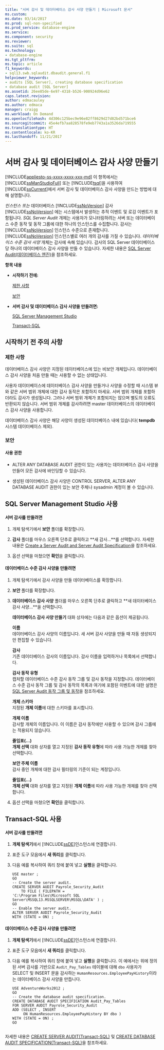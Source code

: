 ```yaml
---
title: "서버 감사 및 데이터베이스 감사 사양 만들기 | Microsoft 문서"
ms.custom: 
ms.date: 03/14/2017
ms.prod: sql-non-specified
ms.prod_service: database-engine
ms.service: 
ms.component: security
ms.reviewer: 
ms.suite: sql
ms.technology:
- database-engine
ms.tgt_pltfrm: 
ms.topic: article
f1_keywords:
- sql13.swb.sqlaudit.dbaudit.general.f1
helpviewer_keywords:
- audits [SQL Server], creating database specification
- database audit [SQL Server]
ms.assetid: 26ee85de-6e97-4318-b526-900924d96e62
caps.latest.revision: 
author: edmacauley
ms.author: edmaca
manager: craigg
ms.workload: On Demand
ms.openlocfilehash: 4d306c125bec9e96e82ff8629d27d82bd571bce6
ms.sourcegitcommit: 45e4efb7aa828578fe9eb7743a1a3526da719555
ms.translationtype: HT
ms.contentlocale: ko-KR
ms.lasthandoff: 11/21/2017
---
```

# <a name="create-a-server-audit-and-database-audit-specification"></a>서버 감사 및 데이터베이스 감사 사양 만들기
[!INCLUDE[appliesto-ss-xxxx-xxxx-xxx-md](../../../includes/appliesto-ss-xxxx-xxxx-xxx-md.md)] 이 항목에서는 [!INCLUDE[ssManStudioFull](../../../includes/ssmanstudiofull-md.md)] 또는 [!INCLUDE[tsql](../../../includes/tsql-md.md)]을 사용하여 [!INCLUDE[ssCurrent](../../../includes/sscurrent-md.md)]에서 서버 감사 및 데이터베이스 감사 사양을 만드는 방법에 대해 설명합니다.  
  
 *인스턴스 또는* 데이터베이스 [!INCLUDE[ssNoVersion](../../../includes/ssnoversion-md.md)] 감사 [!INCLUDE[ssNoVersion](../../../includes/ssnoversion-md.md)] 에는 시스템에서 발생하는 추적 이벤트 및 로깅 이벤트가 포함됩니다. *SQL Server Audit* 개체는 사용자가 모니터링하려는 서버 또는 데이터베이스 수준 동작 및 동작 그룹에 대한 하나의 인스턴스를 수집합니다. 감사는 [!INCLUDE[ssNoVersion](../../../includes/ssnoversion-md.md)] 인스턴스 수준으로 존재합니다. [!INCLUDE[ssNoVersion](../../../includes/ssnoversion-md.md)] 인스턴스별로 여러 개의 감사를 가질 수 있습니다. *데이터베이스 수준 감사 사양* 개체는 감사에 속해 있습니다. 감사의 SQL Server 데이터베이스당 하나의 데이터베이스 감사 사양을 만들 수 있습니다. 자세한 내용은 [SQL Server Audit&#40;데이터베이스 엔진&#41;](../../../relational-databases/security/auditing/sql-server-audit-database-engine.md)을 참조하세요.  
  
 **항목 내용**  
  
-   **시작하기 전에:**  
  
     [제한 사항](#Restrictions)  
  
     [보안](#Security)  
  
-   **서버 감사 및 데이터베이스 감사 사양을 만들려면:**  
  
     [SQL Server Management Studio](#SSMSProcedure)  
  
     [Transact-SQL](#TsqlProcedure)  
  
##  <a name="BeforeYouBegin"></a> 시작하기 전 주의 사항  
  
###  <a name="Restrictions"></a> 제한 사항  
 데이터베이스 감사 사양은 지정된 데이터베이스에 있는 비보안 개체입니다. 데이터베이스 감사 사양을 처음 만들 때는 사용할 수 없는 상태입니다.  
  
 사용자 데이터베이스에 데이터베이스 감사 사양을 만들거나 사양을 수정할 때 시스템 뷰와 같은 서버 범위 개체에 대한 감사 동작은 포함하지 마세요. 서버 범위 개체를 포함하더라도 감사가 생성됩니다. 그러나 서버 범위 개체가 포함되지는 않으며 별도의 오류도 반환되지 않습니다. 서버 범위 개체를 감사하려면 master 데이터베이스의 데이터베이스 감사 사양을 사용합니다.  
  
 데이터베이스 감사 사양은 해당 사양이 생성된 데이터베이스 내에 있습니다( **tempdb** 시스템 데이터베이스 제외).  
  
###  <a name="Security"></a> 보안  
  
####  <a name="Permissions"></a> 사용 권한  
  
-   ALTER ANY DATABASE AUDIT 권한이 있는 사용자는 데이터베이스 감사 사양을 만들어 모든 감사에 바인딩할 수 있습니다.  
  
-   생성된 데이터베이스 감사 사양은 CONTROL SERVER, ALTER ANY DATABASE AUDIT 권한이 있는 보안 주체나 sysadmin 계정이 볼 수 있습니다.  
  
##  <a name="SSMSProcedure"></a> SQL Server Management Studio 사용  
  
#### <a name="to-create-a-server-audit"></a>서버 감사를 만들려면  
  
1.  개체 탐색기에서 **보안** 폴더를 확장합니다.  
  
2.  **감사** 폴더를 마우스 오른쪽 단추로 클릭하고 **새 감사...**를 선택합니다. 자세한 내용은 [Create a Server Audit and Server Audit Specification](../../../relational-databases/security/auditing/create-a-server-audit-and-server-audit-specification.md)을 참조하세요.  
  
3.  옵션 선택을 마쳤으면 **확인**을 클릭합니다.  
  
#### <a name="to-create-a-database-level-audit-specification"></a>데이터베이스 수준 감사 사양을 만들려면  
  
1.  개체 탐색기에서 감사 사양을 만들 데이터베이스를 확장합니다.  
  
2.  **보안** 폴더를 확장합니다.  
  
3.  **데이터베이스 감사 사양** 폴더를 마우스 오른쪽 단추로 클릭하고 **새 데이터베이스 감사 사양...**을 선택합니다.  
  
     **데이터베이스 감사 사양 만들기** 대화 상자에는 다음과 같은 옵션이 제공됩니다.  
  
     **이름**  
     데이터베이스 감사 사양의 이름입니다. 새 서버 감사 사양을 만들 때 자동 생성되지만 편집할 수 있습니다.  
  
     **감사**  
     기존 데이터베이스 감사의 이름입니다. 감사 이름을 입력하거나 목록에서 선택합니다.  
  
     **감사 동작 유형**  
     캡처할 데이터베이스 수준 감사 동작 그룹 및 감사 동작을 지정합니다. 데이터베이스 수준 감사 동작 그룹 및 감사 동작의 목록과 여기에 포함된 이벤트에 대한 설명은 [SQL Server Audit 동작 그룹 및 동작](../../../relational-databases/security/auditing/sql-server-audit-action-groups-and-actions.md)을 참조하세요.  
  
     **개체 스키마**  
     지정된 **개체 이름**에 대한 스키마를 표시합니다.  
  
     **개체 이름**  
     감사할 개체의 이름입니다. 이 이름은 감사 동작에만 사용할 수 있으며 감사 그룹에는 적용되지 않습니다.  
  
     **줄임표(...)**  
     **개체 선택** 대화 상자를 열고 지정된 **감사 동작 유형**에 따라 사용 가능한 개체를 찾아 선택합니다.  
  
     **보안 주체 이름**  
     감사 중인 개체에 대한 감사 필터링의 기준이 되는 계정입니다.  
  
     **줄임표(...)**  
     **개체 선택** 대화 상자를 열고 지정된 **개체 이름**에 따라 사용 가능한 개체를 찾아 선택합니다.  
  
4.  옵션 선택을 마쳤으면 **확인**을 클릭합니다.  
  
##  <a name="TsqlProcedure"></a> Transact-SQL 사용  
  
#### <a name="to-create-a-server-audit"></a>서버 감사를 만들려면  
  
1.  **개체 탐색기**에서 [!INCLUDE[ssDE](../../../includes/ssde-md.md)]인스턴스에 연결합니다.  
  
2.  표준 도구 모음에서 **새 쿼리**를 클릭합니다.  
  
3.  다음 예를 복사하여 쿼리 창에 붙여 넣고 **실행**을 클릭합니다.  
  
    ```  
    USE master ;  
    GO  
    -- Create the server audit.   
    CREATE SERVER AUDIT Payrole_Security_Audit  
        TO FILE ( FILEPATH =   
    'C:\Program Files\Microsoft SQL Server\MSSQL13.MSSQLSERVER\MSSQL\DATA' ) ;   
    GO  
    -- Enable the server audit.   
    ALTER SERVER AUDIT Payrole_Security_Audit   
    WITH (STATE = ON) ;  
    ```  
  
#### <a name="to-create-a-database-level-audit-specification"></a>데이터베이스 수준 감사 사양을 만들려면  
  
1.  **개체 탐색기**에서 [!INCLUDE[ssDE](../../../includes/ssde-md.md)]인스턴스에 연결합니다.  
  
2.  표준 도구 모음에서 **새 쿼리**를 클릭합니다.  
  
3.  다음 예를 복사하여 쿼리 창에 붙여 넣고 **실행**을 클릭합니다. 이 예에서는 위에 정의된 서버 감사를 기반으로 `Audit_Pay_Tables` 테이블에 대해 `dbo` 사용자가 SELECT 및 INSERT 문을 감사하는 `HumanResources.EmployeePayHistory`이라는 데이터베이스 감사 사양을 만듭니다.  
  
    ```  
    USE AdventureWorks2012 ;   
    GO  
    -- Create the database audit specification.   
    CREATE DATABASE AUDIT SPECIFICATION Audit_Pay_Tables  
    FOR SERVER AUDIT Payrole_Security_Audit  
    ADD (SELECT , INSERT  
         ON HumanResources.EmployeePayHistory BY dbo )   
    WITH (STATE = ON) ;   
    GO  
  
    ```  
  
 자세한 내용은 [CREATE SERVER AUDIT&#40;Transact-SQL&#41;](../../../t-sql/statements/create-server-audit-transact-sql.md) 및 [CREATE DATABASE AUDIT SPECIFICATION&#40;Transact-SQL&#41;](../../../t-sql/statements/create-database-audit-specification-transact-sql.md)을 참조하세요.  
  
  
